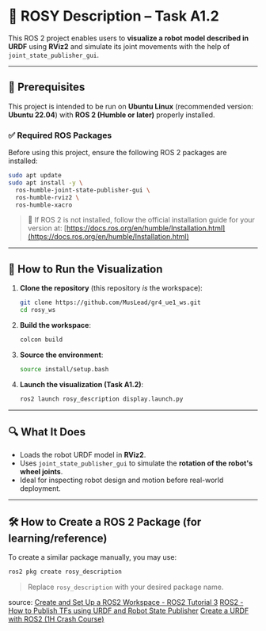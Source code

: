 # 🤖 ROSY Description – Task A1.2

This ROS 2 project enables users to **visualize a robot model described in URDF** using **RViz2** and simulate its joint movements with the help of `joint_state_publisher_gui`.

---

## 📌 Prerequisites

This project is intended to be run on **Ubuntu Linux** (recommended version: **Ubuntu 22.04**) with **ROS 2 (Humble or later)** properly installed.

### ✅ Required ROS Packages

Before using this project, ensure the following ROS 2 packages are installed:

```bash
sudo apt update
sudo apt install -y \
  ros-humble-joint-state-publisher-gui \
  ros-humble-rviz2 \
  ros-humble-xacro
```

> 🧭 If ROS 2 is not installed, follow the official installation guide for your version at:
> [https://docs.ros.org/en/humble/Installation.html](https://docs.ros.org/en/humble/Installation.html)

---

## 🚀 How to Run the Visualization

1. **Clone the repository** (this repository *is* the workspace):

   ```bash
   git clone https://github.com/MusLead/gr4_ue1_ws.git
   cd rosy_ws
   ```

2. **Build the workspace**:

   ```bash
   colcon build
   ```

3. **Source the environment**:

   ```bash
   source install/setup.bash
   ```

4. **Launch the visualization (Task A1.2)**:

   ```bash
   ros2 launch rosy_description display.launch.py
   ```

---

## 🔍 What It Does

* Loads the robot URDF model in **RViz2**.
* Uses `joint_state_publisher_gui` to simulate the **rotation of the robot's wheel joints**.
* Ideal for inspecting robot design and motion before real-world deployment.

---

## 🛠️ How to Create a ROS 2 Package (for learning/reference)

To create a similar package manually, you may use:

```bash
ros2 pkg create rosy_description
```

> Replace `rosy_description` with your desired package name.

source: 
[Create and Set Up a ROS2 Workspace - ROS2 Tutorial 3](https://youtu.be/3GbrKQ7G2P0?si=4HON8bex9SfdtMYi)
[ROS2 - How to Publish TFs using URDF and Robot State Publisher](https://youtu.be/V_C8Cmv4fgk?si=esRdjgoOLAfIND1B)
[Create a URDF with ROS2 (1H Crash Course)](https://youtu.be/dZ_CyyEvBE0?si=rhyr0zifiNgdB4Ja)

